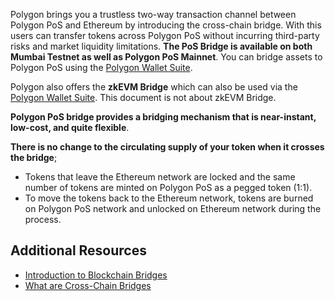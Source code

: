 Polygon brings you a trustless two-way transaction channel between Polygon PoS and Ethereum by introducing the cross-chain bridge. With this users can transfer tokens across Polygon PoS without incurring third-party risks and market liquidity limitations. **The PoS Bridge is available on both Mumbai Testnet as well as Polygon PoS Mainnet**. You can bridge assets to Polygon PoS using the [Polygon Wallet Suite](https://wallet.polygon.technology/polygon/bridge/deposit).

Polygon also offers the **zkEVM Bridge** which can also be used via the [Polygon Wallet Suite](https://wallet.polygon.technology/polygon/bridge/deposit). This document is not about zkEVM Bridge.

**Polygon PoS bridge provides a bridging mechanism that is near-instant, low-cost, and quite flexible**.

**There is no change to the circulating supply of your token when it crosses the bridge**;

- Tokens that leave the Ethereum network are locked and the same number of tokens are minted on Polygon PoS as a pegged token (1:1).
- To move the tokens back to the Ethereum network, tokens are burned on Polygon PoS network and unlocked on Ethereum network during the process.

## Additional Resources

- [Introduction to Blockchain Bridges](https://ethereum.org/en/bridges/)
- [What are Cross-Chain Bridges](https://www.alchemy.com/overviews/cross-chain-bridges)
